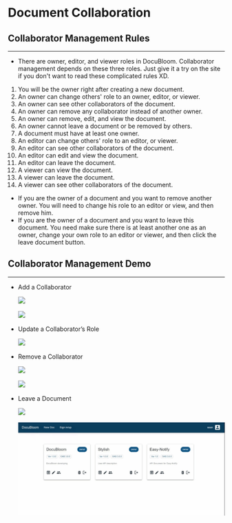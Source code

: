 # Document Collaboration

## Collaborator Management Rules
---
- There are owner, editor, and viewer roles in DocuBloom. Collaborator management depends on these three roles. Just give it a try on the site if you don't want to read these complicated rules XD.
1. You will be the owner right after creating a new document.
2. An owner can change others' role to an owner, editor, or viewer.
3. An owner can see other collaborators of the document.
4. An owner can remove any collaborator instead of another owner.
5. An owner can remove, edit, and view the document.
6. An owner cannot leave a document or be removed by others.
7. A document must have at least one owner.
8. An editor can change others' role to an editor, or viewer.
9. An editor can see other collaborators of the document.
10. An editor can edit and view the document.
11. An editor can leave the document.
12. A viewer can view the document.
13. A viewer can leave the document.
14. A viewer can see other collaborators of the document.
- If you are the owner of a document and you want to remove another owner. You will need to change his role to an editor or view, and then remove him.
- If you are the owner of a document and you want to leave this document. You need make sure there is at least another one as an owner, change your own role to an editor or viewer, and then click the leave document button.

## Collaborator Management Demo
---
- Add a Collaborator

  ![](../gifs/add-a-collaborator-i.gif)

  ![](../gifs/add-a-collaborator-ii.gif)

- Update a Collaborator’s Role

  ![](../gifs/update-a-collaborator's-role.gif)

- Remove a Collaborator

  ![](../gifs/remove-a-collaborator-i.gif)

  ![](../gifs/remove-a-collaborator-ii.gif)

- Leave a Document

  ![](../gifs/leave-a-document-i.gif)

  ![](../gifs/leave-a-document-ii.gif)